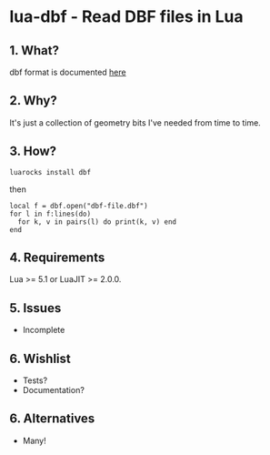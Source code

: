 # lua-dbf - Read DBF files in Lua

## 1. What?

dbf format is documented [here](http://www.dbf2002.com/dbf-file-format.html)


## 2. Why?

It's just a collection of geometry bits I've needed from time to time.


## 3. How?

``luarocks install dbf``

then

    local f = dbf.open("dbf-file.dbf")
    for l in f:lines(do)
      for k, v in pairs(l) do print(k, v) end
    end


## 4. Requirements

Lua >= 5.1 or LuaJIT >= 2.0.0.


## 5. Issues

+ Incomplete


## 6. Wishlist

+ Tests?
+ Documentation?

## 6. Alternatives

+ Many!